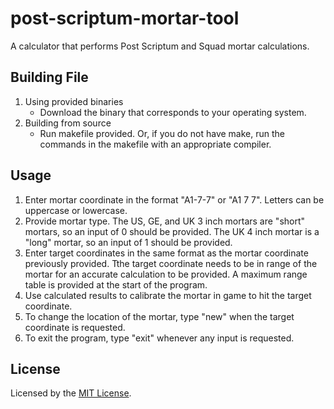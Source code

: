 # post-scriptum-mortar-tool
A calculator that performs Post Scriptum and Squad mortar calculations.

## Building File
1. Using provided binaries
    - Download the binary that corresponds to your operating system.
2. Building from source
    - Run makefile provided. Or, if you do not have make, run the commands in the makefile  with an appropriate compiler.

## Usage
1. Enter mortar coordinate in the format "A1-7-7" or "A1 7 7". Letters can be uppercase or lowercase.
2. Provide mortar type. The US, GE, and UK 3 inch mortars are "short" mortars, so an input of 0 should be provided. The UK 4 inch mortar is a "long" mortar, so an input of 1 should be provided.
3. Enter target coordinates in the same format as the mortar coordinate previously provided. Tthe target coordinate needs to be in range of the mortar for an accurate calculation to be provided. A maximum range table is provided at the start of the program.
4. Use calculated results to calibrate the mortar in game to hit the target coordinate.
5. To change the location of the mortar, type "new" when the target coordinate is requested.
6. To exit the program, type "exit" whenever any input is requested.

## License
Licensed by the [MIT License](./LICENSE).